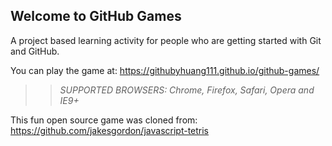 ## Welcome to GitHub Games

A project based learning activity for people who are getting started with Git and GitHub.

You can play the game at: https://githubyhuang111.github.io/github-games/

>> _*SUPPORTED BROWSERS*: Chrome, Firefox, Safari, Opera and IE9+_

This fun open source game was cloned from: https://github.com/jakesgordon/javascript-tetris
